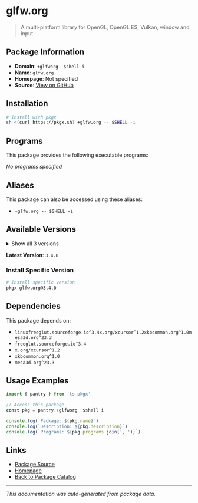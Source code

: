 # glfw.org

> A multi-platform library for OpenGL, OpenGL ES, Vulkan, window and input

## Package Information

- **Domain**: `+glfworg  $shell i`
- **Name**: `glfw.org`
- **Homepage**: Not specified
- **Source**: [View on GitHub](https://github.com/pkgxdev/pantry/tree/main/projects/glfw.org/package.yml)

## Installation

```bash
# Install with pkgx
sh <(curl https://pkgx.sh) +glfw.org -- $SHELL -i
```

## Programs

This package provides the following executable programs:

*No programs specified*

## Aliases

This package can also be accessed using these aliases:

- `+glfw.org -- $SHELL -i`

## Available Versions

<details>
<summary>Show all 3 versions</summary>

- `3.4.0`, `3.3.10`, `3.3.9`

</details>

**Latest Version**: `3.4.0`

### Install Specific Version

```bash
# Install specific version
pkgx glfw.org@3.4.0
```

## Dependencies

This package depends on:

- `linuxfreeglut.sourceforge.io^3.4x.org/xcursor^1.2xkbcommon.org^1.0mesa3d.org^23.3`
- `freeglut.sourceforge.io^3.4`
- `x.org/xcursor^1.2`
- `xkbcommon.org^1.0`
- `mesa3d.org^23.3`

## Usage Examples

```typescript
import { pantry } from 'ts-pkgx'

// Access this package
const pkg = pantry.+glfworg  $shell i

console.log(`Package: ${pkg.name}`)
console.log(`Description: ${pkg.description}`)
console.log(`Programs: ${pkg.programs.join(', ')}`)
```

## Links

- [Package Source](https://github.com/pkgxdev/pantry/tree/main/projects/glfw.org/package.yml)
- [Homepage](#)
- [Back to Package Catalog](../package-catalog.md)

---

*This documentation was auto-generated from package data.*
